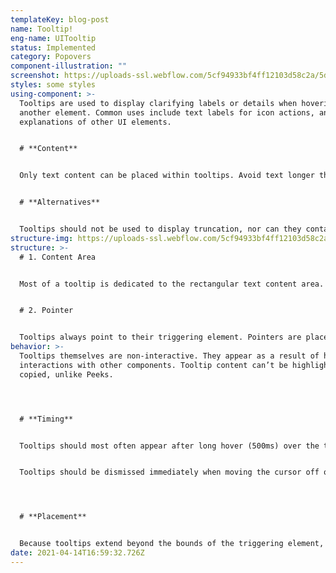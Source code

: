 ```yaml
---
templateKey: blog-post
name: Tooltip!
eng-name: UITooltip
status: Implemented
category: Popovers
component-illustration: ""
screenshot: https://uploads-ssl.webflow.com/5cf94933bf4ff12103d58c2a/5d091dd6cab7486074601273_image_preview-63.png
styles: some styles
using-component: >-
  Tooltips are used to display clarifying labels or details when hovering over
  another element. Common uses include text labels for icon actions, and
  explanations of other UI elements. 


  # **Content**


  Only text content can be placed within tooltips. Avoid text longer than 100 characters. 


  # **Alternatives**


  Tooltips should not be used to display truncation, nor can they contain interactive elements. Use a [UIPeek](/ui-components/peeks) for those cases. If you want to combine a tooltip with an information icon, use the [UIProtip](/ui-components/protips) component. For more details on when to use each component, see the [Tooltips vs. Peeks](/learn/tooltips-peeks) learn Fabric module.
structure-img: https://uploads-ssl.webflow.com/5cf94933bf4ff12103d58c2a/5d6ec3a644910848309051c2_Tooltip%20-%202%402x.png
structure: >-
  # 1. Content Area


  Most of a tooltip is dedicated to the rectangular text content area. The width of the content area should be responsive to the text of the tooltip, but the full width should not exceed 180px in most cases. 


  # 2. Pointer


  Tooltips always point to their triggering element. Pointers are placed in the middle of one of the tooltip’s four sides.
behavior: >-
  Tooltips themselves are non-interactive. They appear as a result of hover
  interactions with other components. Tooltip content can’t be highlighted &
  copied, unlike Peeks. 




  # **Timing**


  Tooltips should most often appear after long hover (500ms) over the triggering element. In rare circumstances, tooltips may appear immediately on hover, but this should be avoided. 


  Tooltips should be dismissed immediately when moving the cursor off of the triggering element. 




  # **Placement**


  Because tooltips extend beyond the bounds of the triggering element, be sure that placement of the tooltip will not cause it to appear outside the bounds of the page window.
date: 2021-04-14T16:59:32.726Z
---
```

